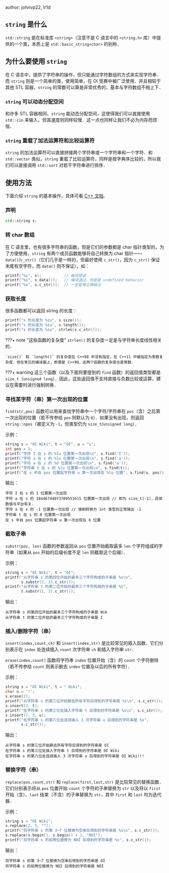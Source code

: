 author: johnvp22, Ir1d

## `string` 是什么

`std::string` 是在标准库 `<string>`（注意不是 C 语言中的 `<string.h>` 库）中提供的一个类，本质上是 `std::basic_string<char>` 的别称．

## 为什么要使用 `string`

在 C 语言中，提供了字符串的操作，但只能通过字符数组的方式来实现字符串．而 `string` 则是一个简单的类，使用简单，在 OI 竞赛中被广泛使用．并且相较于其他 STL 容器，`string` 的常数可以算是非常优秀的，基本与字符数组不相上下．

### `string` 可以动态分配空间

和许多 STL 容器相同，`string` 能动态分配空间，这使得我们可以直接使用 `std::cin` 来输入，但其速度则同样较慢．这一点也同样让我们不必为内存而烦恼．

### `string` 重载了加法运算符和比较运算符

`string` 的加法运算符可以直接拼接两个字符串或一个字符串和一个字符．和 `std::vector` 类似，`string` 重载了比较运算符，同样是按字典序比较的，所以我们可以直接调用 `std::sort` 对若干字符串进行排序．

## 使用方法

下面介绍 `string` 的基本操作，具体可看 [C++ 文档](https://zh.cppreference.com/w/cpp/string/basic_string)．

### 声明

```cpp
std::string s;
```

### 转 char 数组

在 C 语言里，也有很多字符串的函数，但是它们的参数都是 char 指针类型的，为了方便使用，`string` 有两个成员函数能够将自己转换为 char 指针——`data()`/`c_str()`（它们几乎是一样的，但最好使用 `c_str()`，因为 `c_str()` 保证末尾有空字符，而 `data()` 则不保证），如：

```cpp
printf("%s", s);          // 编译错误
printf("%s", s.data());   // 编译通过，但是是 undefined behavior
printf("%s", s.c_str());  // 一定能够正确输出
```

### 获取长度

很多函数都可以返回 string 的长度：

```cpp
printf("s 的长度为 %zu", s.size());
printf("s 的长度为 %zu", s.length());
printf("s 的长度为 %zu", strlen(s.c_str()));
```

???+ note "这些函数的复杂度"
    `strlen()` 的复杂度一定是与字符串长度线性相关的．
    
    `size()` 和 `length()` 的复杂度在 C++98 中没有指定，在 C++11 中被指定为常数复杂度．但在常见的编译器上，即便是 C++98，这两个函数的复杂度也是常数．

???+ warning
    这三个函数（以及下面将要提到的 `find` 函数）的返回值类型都是 `size_t`（`unsigned long`）．因此，这些返回值不支持直接与负数比较或运算，建议在需要时进行强制转换．

### 寻找某字符（串）第一次出现的位置

`find(str,pos)` 函数可以用来查找字符串中一个字符/字符串在 `pos`（含）之后第一次出现的位置（若不传参给 `pos` 则默认为 `0`）．如果没有出现，则返回 `string::npos`（被定义为 `-1`，但类型仍为 `size_t`/`unsigned long`）．

示例：

```cpp
string s = "OI Wiki", t = "OI", u = "i";
int pos = 5;
printf("字符 I 在 s 的 %lu 位置第一次出现\n", s.find('I'));
printf("字符 a 在 s 的 %lu 位置第一次出现\n", s.find('a'));
printf("字符 a 在 s 的 %d 位置第一次出现\n", s.find('a'));
printf("字符串 t 在 s 的 %lu 位置第一次出现\n", s.find(t));
printf("在 s 中自 pos 位置起字符串 u 第一次出现在 %lu 位置", s.find(u, pos));
```

输出：

```text
字符 I 在 s 的 1 位置第一次出现
字符 a 在 s 的 18446744073709551615 位置第一次出现 // 即为 size_t(-1)，具体数值与平台有关．
字符 a 在 s 的 -1 位置第一次出现 // 强制转换为 int 类型则正常输出 -1
字符串 t 在 s 的 0 位置第一次出现
在 s 中自 pos 位置起字符串 u 第一次出现在 6 位置
```

### 截取子串

`substr(pos, len)` 函数的参数返回从 `pos` 位置开始截取最多 `len` 个字符组成的字符串（如果从 `pos` 开始的后缀长度不足 `len` 则截取这个后缀）．

示例：

```cpp
string s = "OI Wiki", t = "OI";
printf("从字符串 s 的第四位开始的最多三个字符构成的子串是 %s\n",
       s.substr(3, 3).c_str());
printf("从字符串 t 的第二位开始的最多三个字符构成的子串是 %s",
       t.substr(1, 3).c_str());
```

输出：

```text
从字符串 s 的第四位开始的最多三个字符构成的子串是 Wik
从字符串 t 的第二位开始的最多三个字符构成的子串是 I
```

### 插入/删除字符（串）

`insert(index,count,ch)` 和 `insert(index,str)` 是比较常见的插入函数．它们分别表示在 `index` 处连续插入 `count` 次字符串 `ch` 和插入字符串 `str`．

`erase(index,count)` 函数将字符串 `index` 位置开始（含）的 `count` 个字符删除（若不传参给 `count` 则表示删去 `index` 位置及以后的所有字符）．

示例：

```cpp
string s = "OI Wiki", t = " Wiki";
char u = '!';
s.erase(2);
printf("从字符串 s 的第三位开始删去所有字符后得到的字符串是 %s\n", s.c_str());
s.insert(2, t);
printf("在字符串 s 的第三位处插入字符串 t 后得到的字符串是 %s\n", s.c_str());
s.insert(7, 3, u);
printf("在字符串 s 的第八位处连续插入 3 次字符串 u 后得到的字符串是 %s",
       s.c_str());
```

输出：

```text
从字符串 s 的第三位开始删去所有字符后得到的字符串是 OI
在字符串 s 的第三位处插入字符串 t 后得到的字符串是 OI Wiki
在字符串 s 的第八位处连续插入 3 次字符串 u 后得到的字符串是 OI Wiki!!!
```

### 替换字符（串）

`replace(pos,count,str)` 和 `replace(first,last,str)` 是比较常见的替换函数．它们分别表示将从 `pos` 位置开始 `count` 个字符的子串替换为 `str` 以及将以 `first` 开始（含）、`last` 结束（不含）的子串替换为 `str`，其中 `first` 和 `last` 均为迭代器．

示例：

```cpp
string s = "OI Wiki";
s.replace(2, 5, "");
printf("将字符串 s 的第 3~7 位替换为空串后得到的字符串是 %s\n", s.c_str());
s.replace(s.begin(), s.begin() + 2, "NOI");
printf("将字符串 s 的前两位替换为 NOI 后得到的字符串是 %s", s.c_str());
```

输出：

```text
将字符串 s 的第 3~7 位替换为空串后得到的字符串是 OI
将字符串 s 的前两位替换为 NOI 后得到的字符串是 NOI
```
